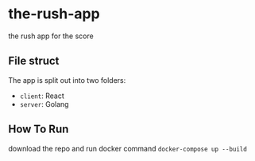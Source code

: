 # the-rush-app
the rush app for the score
## File struct 
The app is split out into two folders:
-  `client`: React 
- `server`: Golang
## How To Run
download the repo and run docker command `docker-compose up --build`